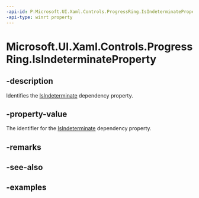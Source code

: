 ```yaml
---
-api-id: P:Microsoft.UI.Xaml.Controls.ProgressRing.IsIndeterminateProperty
-api-type: winrt property
---
```


# Microsoft.UI.Xaml.Controls.ProgressRing.IsIndeterminateProperty

<!--
public static Windows.UI.Xaml.DependencyProperty IsIndeterminateProperty { get; }
-->


## -description
Identifies the [IsIndeterminate](progressring_isindeterminate.md) dependency property. 

## -property-value
The identifier for the [IsIndeterminate](progressring_isindeterminate.md) dependency property. 

## -remarks

## -see-also

## -examples


